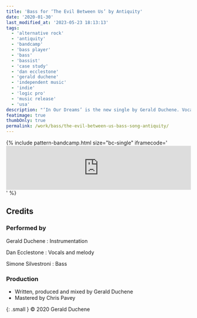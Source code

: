 ```yaml
---
title: 'Bass for ‘The Evil Between Us’ by Antiquity'
date: '2020-01-30'
last_modified_at: '2023-05-23 18:13:13'
tags:
  - 'alternative rock'
  - 'antiquity'
  - 'bandcamp'
  - 'bass player'
  - 'bass'
  - 'bassist'
  - 'case study'
  - 'dan ecclestone'
  - 'gerald duchene'
  - 'independent music'
  - 'indie'
  - 'logic pro'
  - 'music release'
  - 'usa'
description: "‘In Our Dreams’ is the new single by Gerald Duchene. Vocals by Dan Ecclestone, bass by Minutes to Midnight."
featimage: true
thumbOnly: true
permalink: /work/bass/the-evil-between-us-bass-song-antiquity/
---
```

{% include pattern-bandcamp.html size="bc-single" iframecode='<iframe style="border: 0; width: 100%; height: 120px;" src="https://bandcamp.com/EmbeddedPlayer/track=497731326/size=large/bgcol=ffffff/linkcol=333333/tracklist=false/artwork=small/transparent=true/"><a href="https://sessions.antiquity-music.com/track/the-evil-between-us">The Evil Between Us by Antiquity</a></iframe>' %}

## Credits

### Performed by

Gerald Duchene
: Instrumentation

Dan Ecclestone
: Vocals and melody

Simone Silvestroni
: Bass

### Production

- Written, produced and mixed by Gerald Duchene
- Mastered by Chris Pavey

{: .small }
&copy; 2020 Gerald Duchene